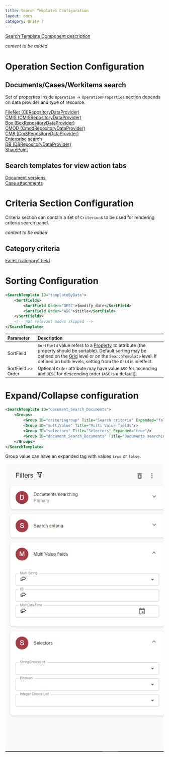 ```yaml
---
title: Search Templates Configuration
layout: docs
category: Unity 7
---
```

[Search Template Component description](../components/search-template.md)

*content to be added*
 
# Operation Section Configuration

## Documents/Cases/Workitems search

Set of properties inside `Operation` -> `OperationProperties` section depends on data provider and type of resource. 

[FileNet (CERepositoryDataProvider)](search-templates/filenet.md)  
[CMIS (CMISRepositoryDataProvider)](search-templates/cmis.md)  
[Box (BoxRepositoryDataProvider)](search-templates/box.md)  
[CMOD (CmodRepositoryDataProvider)](search-templates/cmod.md)  
[CM8 (Cm8RepositoryDataProvider)](search-templates/cm8.md)  
[Enterprise search](search-templates/enterprise-search.md)  
[DB (DBRepositoryDataProvider)](search-templates/db.md)  
[SharePoint](search-templates/sharepoint.md)  

## Search templates for view action tabs

[Document versions](search-templates/document-versions.md)  
[Case attachments](search-templates/case-attachments.md)

# Criteria Section Configuration

Criteria section can contain a set of `Criterion`s to be used for rendering criteria search panel.

*content to be added*

## Category criteria 

[Facet (category) field](search-templates/facet-category-field.md)

# Sorting Configuration
```xml
<SearchTemplate ID="templateByDate">
    <SortFields>
        <SortField Order="DESC">$modify_date</SortField>
        <SortField Order="ASC">$title</SortField>
    </SortFields>
    <!-- not relevant nodes skipped -->
</SearchTemplate>
```

| Parameter           | Description |
|:--------------------|:------------|
| SortField           | `SortField` value refers to a [Property](tags-list/properties-tag.md) `ID` attribute (the property should be sortable).  Default sorting may be defined on the [Grid](../configuration/grids/multiple-column-sorting.md) level or on the `SearchTemplate` level. If defined on both levels, setting from the `Grid` is in effect.     |
| SortField >> Order  | Optional `Order` attribute may have value `ASC` for ascending and `DESC` for descending order (`ASC` is a default). |

# Expand/Collapse configuration
```xml
<SearchTemplate ID="document_Search_Documents">
    <Groups>
        <Group ID="criteriagroup" Title="Search criteria" Expanded="false"/>
        <Group ID="multiValue" Title="Multi Value fields"/>
        <Group ID="selectors" Title="Selectors" Expanded="true"/>
        <Group ID="document_Search_Documents" Title="Documents searching" Expanded="false"/>
    </Groups>
</SearchTemplate>
```
 
Group value can have an expanded tag with values ``true`` or `false`.

![Filters](search-templates/images/filters.png)